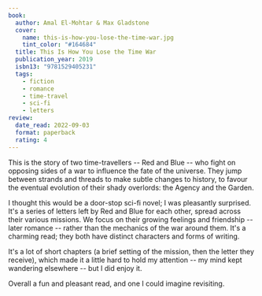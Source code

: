 ```yaml
---
book:
  author: Amal El-Mohtar & Max Gladstone
  cover:
    name: this-is-how-you-lose-the-time-war.jpg
    tint_color: "#164684"
  title: This Is How You Lose the Time War
  publication_year: 2019
  isbn13: "9781529405231"
  tags:
    - fiction
    - romance
    - time-travel
    - sci-fi
    - letters
review:
  date_read: 2022-09-03
  format: paperback
  rating: 4
---
```


This is the story of two time-travellers -- Red and Blue -- who fight on opposing sides of a war to influence the fate of the universe.
They jump between strands and threads to make subtle changes to history, to favour the eventual evolution of their shady overlords: the Agency and the Garden.

I thought this would be a door-stop sci-fi novel; I was pleasantly surprised.
It's a series of letters left by Red and Blue for each other, spread across their various missions.
We focus on their growing feelings and friendship -- later romance -- rather than the mechanics of the war around them.
It's a charming read; they both have distinct characters and forms of writing.

It's a lot of short chapters (a brief setting of the mission, then the letter they receive), which made it a little hard to hold my attention -- my mind kept wandering elsewhere -- but I did enjoy it.

Overall a fun and pleasant read, and one I could imagine revisiting.
